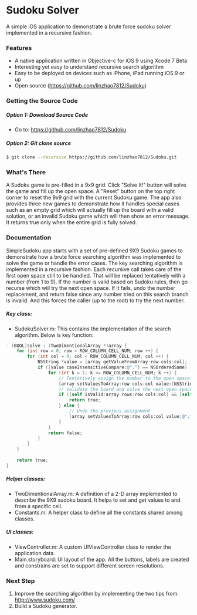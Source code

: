 # Sudoku Solver

A simple iOS application to demonstrate a brute force sudoku solver implemented in a recursive fashion.


### Features

- A native application written in Objective-c for iOS 9 using Xcode 7 Beta
- Interesting yet easy to understand recursive search algorithm 
- Easy to be deployed on devices such as iPhone, iPad running iOS 9 or up
- Open source (https://github.com/linzhao7812/Sudoku)


### Getting the Source Code

##### Option 1: Download Source Code

- Go to: https://github.com/linzhao7812/Sudoku

##### Option 2: Git clone source

```bash
$ git clone --recursive https://github.com/linzhao7812/Sudoku.git
```


### What's There
A Sudoku game is pre-filled in a 9x9 grid. Click "Solve It!" button will solve the game and fill up the open space. A "Reset" button on the top right corner to reset the 9x9 grid with the current Sudoku game. The app also provides three new games to demonstrate how it handles special cases such as an empty grid which will actually fill up the board with a valid solution, or an invalid Sudoku game which will then show an error message. It returns true only when the entire grid is fully solved.



### Documentation
SimpleSudoku app starts with a set of pre-defined 9X9 Sudoku games to demonstrate how a brute force searching algorithm was implemented to solve the game or handle the error cases. The key searching algorithm is implemented in a recursive fashion. Each recursive call takes care of the first open space still to be handled. That will be replaced tentatively with a number (from 1 to 9). If the number is valid based on Sudoku rules, then go recurse which will try the next open space. If it fails, undo the number replacement, and return false since any number tried on this search branch is invalid. And this forces the caller (up to the root) to try the next number. 

##### Key class:
- SudokuSolver.m: This contains the implementation of the search algorithm. Below is key function:
```Objective-C
- (BOOL)solve : (TwoDimentionalArray *)array {
    for (int row = 0; row < ROW_COLUMN_CELL_NUM; row ++) {
        for (int col = 0; col < ROW_COLUMN_CELL_NUM; col ++) {
            NSString *value = [array getValueFromArray:row cols:col];
            if ([value caseInsensitiveCompare:@"."] == NSOrderedSame) {
                for (int k = 1; k <= ROW_COLUMN_CELL_NUM; k ++) {
                    // Tentatively assign the number to the open space
                    [array setValuesToArray:row cols:col value:[NSString stringWithFormat:@"%i", k]];
                    // Validate the board and solve the next open space recursively
                    if ([self isValid:array rows:row cols:col] && [self solve:array]) {
                        return true;
                    } else {
                        // Undo the previous assignment
                        [array setValuesToArray:row cols:col value:@"."];
                    }
                }
                return false;
            }
        }
    }
    
    return true;
}
```

##### Helper classes:
- TwoDimentionalArray.m: A definition of a 2-D array implemented to describe the 9X9 sudoku board. It helps to set and get values to and from a specific cell.
- Constants.m: A helper class to define all the constants shared among classes. 

##### UI classes:
- ViewController.m: A custom UIViewController class to render the application data.
- Main.storyboard: UI layout of the app. All the buttons, labels are created and constrains are set to support different screen resolutions.



### Next Step
1. Improve the searching algorithm by implementing the two tips from: http://www.sudoku.com/ .
2. Build a Sudoku generator.

